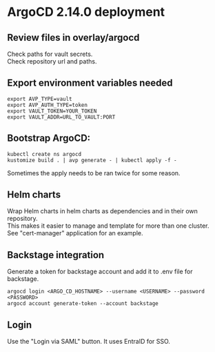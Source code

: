 # ArgoCD 2.14.0 deployment

## Review files in overlay/argocd

Check paths for vault secrets.<br>
Check repository url and paths.<br>

## Export environment variables needed
```
export AVP_TYPE=vault
export AVP_AUTH_TYPE=token
export VAULT_TOKEN=YOUR_TOKEN
export VAULT_ADDR=URL_TO_VAULT:PORT
```

## Bootstrap ArgoCD:

```
kubectl create ns argocd
kustomize build . | avp generate - | kubectl apply -f -
```

Sometimes the apply needs to be ran twice for some reason.

## Helm charts

Wrap Helm charts in helm charts as dependencies and in their own repository.<br>
This makes it easier to manage and template for more than one cluster.<br>
See "cert-manager" application for an example.

## Backstage integration

Generate a token for backstage account and add it to .env file for backstage.
```
argocd login <ARGO_CD_HOSTNAME> --username <USERNAME> --password <PASSWORD>
argocd account generate-token --account backstage
```

## Login
Use the "Login via SAML" button. It uses EntraID for SSO.